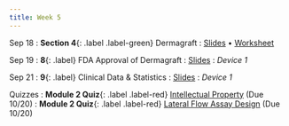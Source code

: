 ```yaml
---
title: Week 5
---
```


Sep 18
: **Section 4**{: .label .label-green} Dermagraft
  : [Slides](https://bcourses.berkeley.edu/courses/1526813/files/folder/Discussions/Week%204?preview=86910259) &#8226; [Worksheet](https://bcourses.berkeley.edu/courses/1526813/files/folder/Discussions/Week%204?preview=86909543)

Sep 19
: **8**{: .label} FDA Approval of Dermagraft
  : [Slides](https://bcourses.berkeley.edu/courses/1526813/files/folder/Lectures?preview=86896169)
: _Device 1_

Sep 21
: **9**{: .label} Clinical Data & Statistics
  : [Slides](https://bcourses.berkeley.edu/courses/1526813/files/folder/Lectures?preview=86918328)
: _Device 1_

Quizzes
: **Module 2 Quiz**{: .label .label-red} [Intellectual Property](https://bcourses.berkeley.edu/courses/1526813/assignments/8610391) (Due 10/20)
: **Module 2 Quiz**{: .label .label-red} [Lateral Flow Assay Design](https://bcourses.berkeley.edu/courses/1526813/assignments/8610390) (Due 10/20)